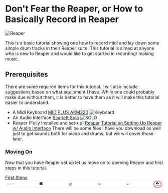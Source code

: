 # Don't Fear the Reaper, or How to Basically Record in Reaper
![Reaper](https://www.reaper.fm/v5img/logo.jpg)

This is a basic tutorial showing one how to record midi and lay down some simple drum tracks in their Reaper suite. This tutorial is aimed at anyone who is new to Reaper and would like to get started in recording/ making music. 
## Prerequisites
  There are some required items for this tutorial. I will also include suggestions based on what equipment I have. While one could probably make due without them, it is better to have them as it will make this tutorial easier to understand. 
  - A Midi Keyboard
  [MIDIPLUS AKM320](https://www.amazon.com/midiplus-32-Key-Midi-Controller-AKM320/dp/B00VHKMK64/ref=asc_df_B00VHKMK64/?tag=hyprod-20&linkCode=df0&hvadid=312139358556&hvpos=&hvnetw=g&hvrand=1466835218534005865&hvpone=&hvptwo=&hvqmt=&hvdev=c&hvdvcmdl=&hvlocint=&hvlocphy=1020268&hvtargid=pla-406165015673&psc=1&tag=&ref=&adgrpid=62521174699&hvpone=&hvptwo=&hvadid=312139358556&hvpos=&hvnetw=g&hvrand=1466835218534005865&hvqmt=&hvdev=c&hvdvcmdl=&hvlocint=&hvlocphy=1020268&hvtargid=pla-406165015673)
  ![Keyboard](https://images-na.ssl-images-amazon.com/images/I/61oQpgBECEL._AC_SL1500_.jpg)
  - An Audio Interface
    [Scarlett Solo](https://focusrite.com/en/usb-audio-interface/scarlett/scarlett-solo)
    ![SOLO](https://focusrite.com/sites/focusrite/files/scarlettsolo-hero-806-330.png)
  - Reaper (Fully Installed and set-up)
    [Reaper](https://www.reaper.fm/)
    [Tutorial on Setting Up Reaper w/ Audio Interface](https://www.youtube.com/watch?v=2vD0LJd9f90)
  There will be some files I have you download as well just to get sounds both for piano and drums, but we will cover those later. 
  ### Moving On
  Now that you have Reaper set up let us move on to opening Reaper and first steps in this tutorial.
  
  [First Steps](/fs.md)
  ![asdfa](/1f.png)
  
